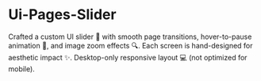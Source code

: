 # Ui-Pages-Slider
Crafted a custom UI slider 🧩 with smooth page transitions, hover-to-pause animation 🎯, and image zoom effects 🔍. Each screen is hand-designed for aesthetic impact ✨. Desktop-only responsive layout 💻 (not optimized for mobile).
